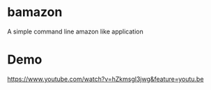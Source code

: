 # bamazon

A simple command line amazon like application

# Demo

https://www.youtube.com/watch?v=hZkmsgl3jwg&feature=youtu.be